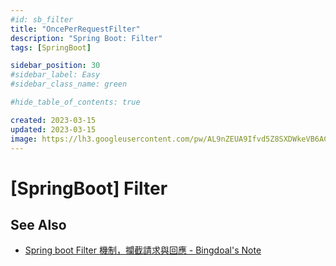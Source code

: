 ```yaml
---
#id: sb_filter
title: "OncePerRequestFilter"
description: "Spring Boot: Filter"
tags: [SpringBoot]

sidebar_position: 30
#sidebar_label: Easy
#sidebar_class_name: green

#hide_table_of_contents: true

created: 2023-03-15
updated: 2023-03-15
image: https://lh3.googleusercontent.com/pw/AL9nZEUA9Ifvd5Z8SXDWkeVB6AC4MPGwnXaL6kBXNPoXwOQQ2jOcZ1Jw_0p8TKK8C3ZX0e67_FOY15eDrm7aaXSQJcKtoUzC80SAQEHsaBy6qS2AqNNs5VUFNXBKm439y_1wkvmDl-PnL8ReojnIumNlEvOXBg=w800-no?authuser=0
---
```


[SpringBoot] Filter
===================



See Also
--------

- [Spring boot Filter 機制，攔截請求與回應 - Bingdoal's Note](https://bingdoal.github.io/backend/2021/11/spring-boot-request-middleware-filter/)

